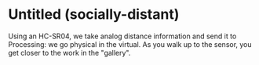 # Untitled (socially-distant)
Using an HC-SR04, we take analog distance information and send it to Processing: we go physical in the virtual. 
As you walk up to the sensor, you get closer to the work in the "gallery".
